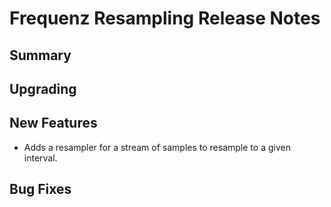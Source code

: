 # Frequenz Resampling Release Notes

## Summary

## Upgrading

## New Features

- Adds a resampler for a stream of samples to resample to a given interval.

## Bug Fixes
